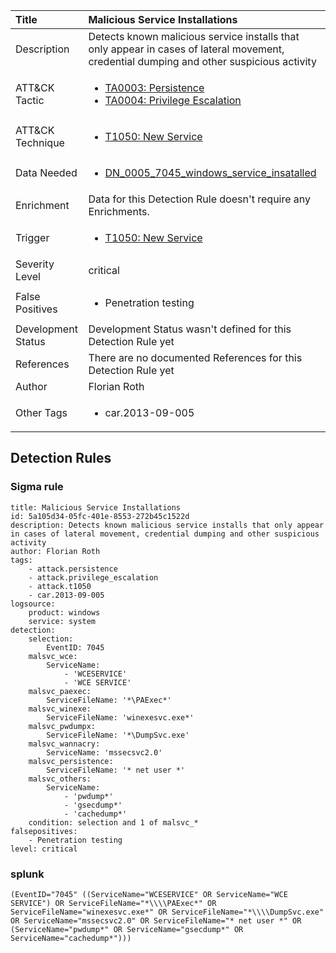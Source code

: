 | Title                | Malicious Service Installations                                                                                                                                                 |
|:---------------------|:------------------------------------------------------------------------------------------------------------------------------------------------------------|
| Description          | Detects known malicious service installs that only appear in cases of lateral movement, credential dumping and other suspicious activity                                                                                                                                           |
| ATT&amp;CK Tactic    |  <ul><li>[TA0003: Persistence](https://attack.mitre.org/tactics/TA0003)</li><li>[TA0004: Privilege Escalation](https://attack.mitre.org/tactics/TA0004)</li></ul>  |
| ATT&amp;CK Technique | <ul><li>[T1050: New Service](https://attack.mitre.org/techniques/T1050)</li></ul>  |
| Data Needed          | <ul><li>[DN_0005_7045_windows_service_insatalled](../Data_Needed/DN_0005_7045_windows_service_insatalled.md)</li></ul>  |
| Enrichment           |  Data for this Detection Rule doesn't require any Enrichments.  |
| Trigger              | <ul><li>[T1050: New Service](../Triggers/T1050.md)</li></ul>  |
| Severity Level       | critical |
| False Positives      | <ul><li>Penetration testing</li></ul>  |
| Development Status   |  Development Status wasn't defined for this Detection Rule yet  |
| References           |  There are no documented References for this Detection Rule yet  |
| Author               | Florian Roth |
| Other Tags           | <ul><li>car.2013-09-005</li></ul> | 

## Detection Rules

### Sigma rule

```
title: Malicious Service Installations
id: 5a105d34-05fc-401e-8553-272b45c1522d
description: Detects known malicious service installs that only appear in cases of lateral movement, credential dumping and other suspicious activity
author: Florian Roth
tags:
    - attack.persistence
    - attack.privilege_escalation
    - attack.t1050
    - car.2013-09-005
logsource:
    product: windows
    service: system
detection:
    selection:
        EventID: 7045
    malsvc_wce:
        ServiceName: 
            - 'WCESERVICE'
            - 'WCE SERVICE'
    malsvc_paexec:
        ServiceFileName: '*\PAExec*'
    malsvc_winexe:
        ServiceFileName: 'winexesvc.exe*'
    malsvc_pwdumpx:
        ServiceFileName: '*\DumpSvc.exe'
    malsvc_wannacry:
        ServiceName: 'mssecsvc2.0'
    malsvc_persistence:
        ServiceFileName: '* net user *'
    malsvc_others:
        ServiceName:
            - 'pwdump*'
            - 'gsecdump*'
            - 'cachedump*'
    condition: selection and 1 of malsvc_*
falsepositives: 
    - Penetration testing
level: critical

```





### splunk
    
```
(EventID="7045" ((ServiceName="WCESERVICE" OR ServiceName="WCE SERVICE") OR ServiceFileName="*\\\\PAExec*" OR ServiceFileName="winexesvc.exe*" OR ServiceFileName="*\\\\DumpSvc.exe" OR ServiceName="mssecsvc2.0" OR ServiceFileName="* net user *" OR (ServiceName="pwdump*" OR ServiceName="gsecdump*" OR ServiceName="cachedump*")))
```



